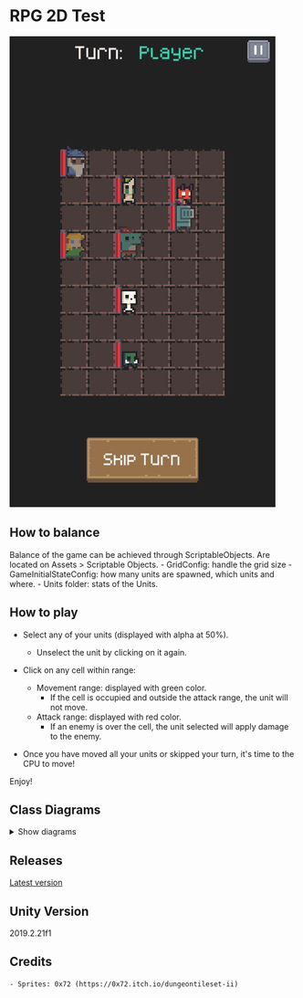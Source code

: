 # RPG 2D Test
![demo](/Demo/rpg_2d_demo.gif)

## How to balance
Balance of the game can be achieved through ScriptableObjects. 
Are located on Assets > Scriptable Objects.
	- GridConfig: handle the grid size
	- GameInitialStateConfig: how many units are spawned, which units and where.
	- Units folder: stats of the Units.	

## How to play
- Select any of your units (displayed with alpha at 50%).
    - Unselect the unit by clicking on it again.

- Click on any cell within range:
    - Movement range: displayed with green color.
        - If the cell is occupied and outside the attack range, the unit will not move.
    - Attack range: displayed with red color.    
        - If an enemy is over the cell, the unit selected will apply damage to the enemy.

- Once you have moved all your units or skipped your turn, it's time to the CPU to move!

Enjoy!

## Class Diagrams
<details>
	<summary>Show diagrams</summary>
	
![diagram_1](/Diagrams/Diagram_1-Game.png)

--- 

![diagram_2](/Diagrams/Diagram_2-Grid.png)

---

![diagram_3](/Diagrams/Diagram_3-GameInitialStateConfig.png)

---

![diagram_4](/Diagrams/Diagram_4-TurnDealer.png)

---

![diagram_5](/Diagrams/Diagram_5-AUnitController.png)
</details>

## Releases
[Latest version](/releases/latest)

## Unity Version
2019.2.21f1

## Credits
    - Sprites: 0x72 (https://0x72.itch.io/dungeontileset-ii)
        
    
